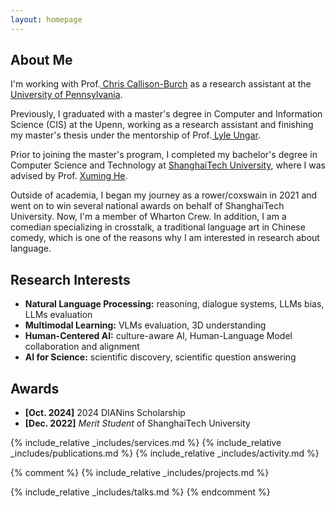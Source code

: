 ```yaml
---
layout: homepage
---
```


## About Me
I'm working with Prof.<a href="https://www.cis.upenn.edu/~ccb/" target="_blank"> Chris Callison-Burch</a> as a research assistant at the<a href="https://www.upenn.edu/" target="_blank"> University of Pennsylvania</a>.

Previously, I graduated with a master's degree in Computer and Information Science (CIS) at the Upenn, working as a research assistant and finishing my master's thesis under the mentorship of Prof.<a href="https://www.cis.upenn.edu/~ungar/" target="_blank"> Lyle Ungar</a>. 

<!-- My research involves developing statistical models that cater to high-dimensional complex data, such as functional and imaging data. This endeavor confronts two main challenges: First, how to define a metric with self-consistent property to cluster a population into subgroups, based on rich and complex tensor data for each individual. Second, how to develop a semi-supervised clustering algorithm, directed by a specific label, to accurately identify subgroups that align closely with a target subgroup of interest. -->

<!-- In the summer of 2022, I had the opportunity to work as a Research Data Scientist Intern at <a href="https://about.google" target="_blank"> Google</a>, where I applied my statistical skills to real-world problems. -->

Prior to joining the master's program, I completed my bachelor's degree in Computer Science and Technology at <a href="https://www.shanghaitech.edu.cn/eng/" target = "_blank"> ShanghaiTech University</a>, where I was advised by Prof. <a href= "https://xmhe.bitbucket.io/" target = "_blank"> Xuming He</a>.

Outside of academia, I began my journey as a rower/coxswain in 2021 and went on to win several national awards on behalf of ShanghaiTech University. Now, I'm a member of Wharton Crew. In addition, I am a comedian specializing in crosstalk, a traditional language art in Chinese comedy, which is one of the reasons why I am interested in research about language.


## Research Interests
- **Natural Language Processing:** reasoning, dialogue systems, LLMs bias, LLMs evaluation
- **Multimodal Learning:** VLMs evaluation, 3D understanding
- **Human-Centered AI:** culture-aware AI, Human-Language Model collaboration and alignment
- **AI for Science:** scientific discovery, scientific question answering

## Awards
- **[Oct. 2024]** 2024 DIANins Scholarship
- **[Dec. 2022]** *Merit Student* of ShanghaiTech University

{% include_relative _includes/services.md %}
{% include_relative _includes/publications.md %}
{% include_relative _includes/activity.md %}

{% comment %}
{% include_relative _includes/projects.md %}

{% include_relative _includes/talks.md %}
{% endcomment %}
<!-- ## Collaboration

- **[Feb. 2023]** <a href="https://www.sciencedirect.com/science/article/pii/S089990072200346X" target="_blank">*Low muscle mass is associated with a higher risk of all–cause and cardiovascular disease–specific mortality in cancer survivors*</a> has been accepted by **Nutrition**.  -->





<!-- ## Resources
- <a href="https://github.com/Hanchao-Zhang/LeetCode-Prep/blob/main/main.pdf" target="_blank">*A Coding Question Prep*</a> by Hanchao Zhang
- <a href="https://github.com/Hanchao-Zhang/LeetQuant-Note/blob/main/Prep/Quant%20Research.pdf" target="_blank">*A Quantatitive Research Interview Prep*</a> by Hanchao Zhang
https://yuhangzhou88.github.io/ESL_Solution/ 
- <a href="https://yuhangzhou88.github.io/ESL_Solution/" target="_blank">*A Solution Manual of The Elements of Statistical Learning*</a> by Yuhang Zhou  -->
